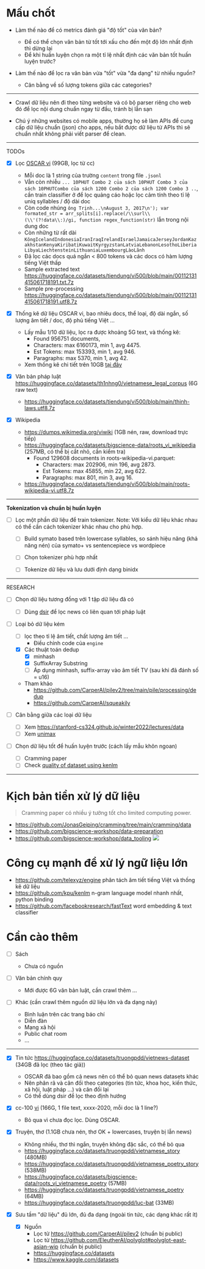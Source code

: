 # Mấu chốt

- Làm thế nào để có metrics đánh giá "độ tốt" của văn bản?
  - Để có thể chọn văn bản từ tốt tới xấu cho đến một độ lớn nhất định thì dừng lại
  - Để khi huấn luyện chọn ra một tỉ lệ nhất định các văn bản tốt huấn luyện trước?

- Làm thế nào để lọc ra văn bản vừa "tốt" vừa "đa dạng" từ nhiều nguồn?
  - Cân bằng về số lượng tokens giữa các categories?

- - -

- Crawl dữ liệu nên đi theo từng website và có bộ parser riêng cho web đó để lọc nội dung chuẩn ngay từ đầu, tránh bị lẫn sạn

- Chú ý những websites có mobile apps, thường họ sẽ làm APIs để cung cấp dữ liệu chuẩn (json) cho apps, nếu bắt được dữ liệu từ APIs thì sẽ chuẩn nhất không phải viết parser để clean.

- - -

TODOs

- [x] Lọc [OSCAR vi](https://huggingface.co/datasets/oscar-corpus/OSCAR-2201/tree/main/compressed/vi_meta) (99GB, lọc từ cc)
  - Mỗi doc là 1 string của trường `content` trong file `.jsonl`
  - Vẫn còn nhiễu `... 10PHUT Combo 2 của sách 10PHUT Combo 3 của sách 10PHUTCombo của sách 1200 Combo 2 của sách 1200 Combo 3 ..`, cần train classifier ở để lọc quảng cáo hoặc lọc cảm tính theo tỉ lệ uniq syllables / độ dài doc
  - Còn code nhúng `ông Trịnh...\nAugust 3, 2017\n'); var formated_str = arr_splits[i].replace(/\\surl\\(\\'(?!data\\:)/gi, function regex_function(str)` lẫn trong nội dung doc
  - Còn những từ rất dài `KôngIcelandIndonesiaIranIraqIrelandIsraelJamaicaJerseyJordanKazakhstanKenyaKiribatiKuwaitKyrgyzstanLatviaLebanonLesothoLiberiaLibyaLiechtensteinLithuaniaLuxembourgLàoLãnh`
  - Đã lọc các docs quá ngắn < 800 tokens và các docs có hàm lượng tiếng Việt thấp
  - Sample extracted text https://huggingface.co/datasets/tiendung/vi500/blob/main/00112131415061718191.txt.7z
  - Sample pre-processing https://huggingface.co/datasets/tiendung/vi500/blob/main/00112131415061718191.utf8.7z

- [x] Thống kê dữ liệu OSCAR vi, bao nhiêu docs, thể loại, độ dài ngắn, số lượng âm tiết / doc, độ phủ tiếng Việt ...
  - Lấy mẫu 1/10 dữ liệu, lọc ra được khoảng 5G text, và thống kê:
    - Found 956751 documents,
    - Characters: max 6160173, min 1, avg 4475.
    - Est Tokens: max 153393, min 1, avg 946.
    - Paragraphs: max 5370, min 1, avg 42.
  - Xem thống kê chi tiết trên 10GB [tại đây](https://github.com/telexyz/vi/tree/main/symato/oscar-vi-10gb-stats)

- [x] Văn bản pháp luật https://huggingface.co/datasets/th1nhng0/vietnamese_legal_corpus (6G raw text)
  - https://huggingface.co/datasets/tiendung/vi500/blob/main/thinh-laws.utf8.7z

- [x] Wikipedia
  - https://dumps.wikimedia.org/viwiki (1GB nén, raw, download trực tiếp)
  - https://huggingface.co/datasets/bigscience-data/roots_vi_wikipedia (257MB, có thể bị cắt nhỏ, cần kiểm tra)
    - Found 129608 documents in roots-wikipedia-vi.parquet:
      - Characters: max 202906, min 196, avg 2873.
      - Est Tokens: max 45855, min 22, avg 622.
      - Paragraphs: max 801, min 3, avg 16.
  - https://huggingface.co/datasets/tiendung/vi500/blob/main/roots-wikipedia-vi.utf8.7z
  
  
- - -


__Tokenization và chuẩn bị huấn luyện__

- [ ] Lọc một phần dữ liệu để train tokenizer. Note: Với kiểu dữ liệu khác nhau có thể cần cách tokenizer khác nhau cho phù hợp.

  - [ ] Build symato based trên lowercase syllables, so sánh hiệu năng (khả năng nén) của symato+ vs sentencepiece vs wordpiece

  - [ ] Chọn tokenizer phù hợp nhất

  - [ ] Tokenize dữ liệu và lưu dưới định dạng binidx


- - -

RESEARCH

- [ ] Chọn dữ liệu tương đồng với 1 tập dữ liệu đã có
  - [ ] Dùng [dsir](https://github.com/p-lambda/dsir) để lọc news có liên quan tới pháp luật

- [ ] Loại bỏ dữ liệu kém
  - [ ] lọc theo tỉ lệ âm tiết, chất lượng âm tiết ...
    - Điều chỉnh code của `engine`
  - [x] Các thuật toán dedup
    - [x] minhash
    - [x] SuffixArray Substring
    - [ ] Áp dụng minhash, suffix-array vào âm tiết TV (sau khi đã đánh số = u16)
  - Tham khảo
    - https://github.com/CarperAI/pilev2/tree/main/pile/processing/dedup
    - https://github.com/CarperAI/squeakily

- [ ] Cân bằng giữa các loại dữ liệu
  - [ ] Xem https://stanford-cs324.github.io/winter2022/lectures/data
  - [ ] Xem [unimax](./docs/unimax.md)

- [ ] Chọn dữ liệu tốt để huấn luyện trước (cách lấy mẫu khôn ngoan)
  - [ ] Cramming paper
  - [ ] Check [quality of dataset using kenlm](https://github.com/huggingface/olm-datasets/blob/main/pipeline_scripts/common_crawl/apply_bigscience_filters.py)

- - -

# Kịch bản tiền xử lý dữ liệu
> Cramming paper có nhiều ý tưởng tốt cho limited computing power.

- https://github.com/JonasGeiping/cramming/tree/main/cramming/data
- https://github.com/bigscience-workshop/data-preparation
- https://github.com/bigscience-workshop/data_tooling
![](https://raw.githubusercontent.com/bigscience-workshop/data-preparation/main/roots_pipeline.png)

# Công cụ mạnh để xử lý ngữ liệu lớn
- https://github.com/telexyz/engine phân tách âm tiết tiếng Việt và thống kê dữ liệu
- https://github.com/kpu/kenlm n-gram language model nhanh nhất, python binding
- https://github.com/facebookresearch/fastText word embedding & text classifier


# Cần cào thêm
- [ ] Sách
  - Chưa có nguồn

- [ ] Văn bản chính quy
  - Mới được 6G văn bản luật, cần crawl thêm ...

- [ ] Khác (cần crawl thêm nguồn dữ liệu lớn và đa dạng này)
  - Bình luận trên các trang báo chí
  - Diễn đàn
  - Mạng xã hội
  - Public chat room
  - ...

- - -

- [x] Tin tức https://huggingface.co/datasets/truongpdd/vietnews-dataset (34GB đã lọc (theo tác giả))
  - OSCAR đã bao gồm cả news nên có thể bỏ quan news datasets khác 
  - Nên phân rã và cân đối theo categories (tin tức, khoa học, kiến thức, xã hội, luật pháp ...) và cân đối lại
  - Có thể dùng dsir để lọc theo định hướng

- [x] cc-100 [vi](https://data.statmt.org/cc-100/vi.txt.xz) (166G, 1 file text, xxxx-2020, mỗi doc là 1 line?)
  - Bỏ qua vì chưa đọc lọc. Dùng OSCAR.

- [x] Truyện, thơ (1.1GB chưa nén, thơ OK + lowercases, truyện bị lẫn news)
  - Không nhiều, thơ thì ngắn, truyện không đặc sắc, có thể bỏ qua
  - https://huggingface.co/datasets/truongpdd/vietnamese_story (480MB)
  - https://huggingface.co/datasets/truongpdd/vietnamese_poetry_story (538MB)
  - https://huggingface.co/datasets/bigscience-data/roots_vi_vietnamese_poetry (57MB)
  - https://huggingface.co/datasets/truongpdd/vietnamese_poetry (64MB)
  - https://huggingface.co/datasets/truongpdd/luc-bat (33MB)

- [x] Sưu tầm "dữ liệu" đủ lớn, đủ đa dạng (ngoài tin tức, các dạng khác rất ít)
  - [x] Nguồn
    - Lọc từ https://github.com/CarperAI/pilev2 (chuẩn bị public)
    - Lọc từ https://github.com/EleutherAI/polyglot#polyglot-east-asian-wip (chuẩn bị public)
    - https://huggingface.co/datasets
    - https://www.kaggle.com/datasets
